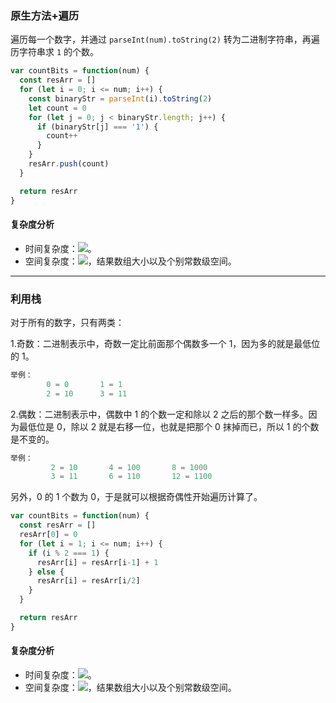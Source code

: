 ### 原生方法+遍历
遍历每一个数字，并通过 `parseInt(num).toString(2)` 转为二进制字符串，再遍历字符串求 `1` 的个数。

```javascript
var countBits = function(num) {
  const resArr = []
  for (let i = 0; i <= num; i++) {
    const binaryStr = parseInt(i).toString(2)
    let count = 0
    for (let j = 0; j < binaryStr.length; j++) {
      if (binaryStr[j] === '1') {
        count++
      }
    }
    resArr.push(count)
  }

  return resArr
}
```

#### 复杂度分析
- 时间复杂度：![](https://cdn.nlark.com/yuque/__latex/9dfdf3bf5b16816c7f74d452114e9e59.svg#card=math&code=O%28n%2Asizeof%28integer%29%29&height=20&width=164)。
- 空间复杂度：![](https://cdn.nlark.com/yuque/__latex/7ba55e7c64a9405a0b39a1107e90ca94.svg#card=math&code=O%28n%29&height=20&width=36)，结果数组大小以及个别常数级空间。

---

### 利用栈
对于所有的数字，只有两类：

1.奇数：二进制表示中，奇数一定比前面那个偶数多一个 1，因为多的就是最低位的 1。

```javascript
举例：
        0 = 0       1 = 1
        2 = 10      3 = 11
```

2.偶数：二进制表示中，偶数中 1 的个数一定和除以 2 之后的那个数一样多。因为最低位是 0，除以 2 就是右移一位，也就是把那个 0 抹掉而已，所以 1 的个数是不变的。

```javascript
举例：
         2 = 10       4 = 100       8 = 1000
         3 = 11       6 = 110       12 = 1100
```

另外，0 的 1 个数为 0，于是就可以根据奇偶性开始遍历计算了。

```javascript
var countBits = function(num) {
  const resArr = []
  resArr[0] = 0
  for (let i = 1; i <= num; i++) {
    if (i % 2 === 1) {
      resArr[i] = resArr[i-1] + 1
    } else {
      resArr[i] = resArr[i/2]
    }
  }

  return resArr
}
```

#### 复杂度分析
- 时间复杂度：![](https://cdn.nlark.com/yuque/__latex/7ba55e7c64a9405a0b39a1107e90ca94.svg#card=math&code=O%28n%29&height=20&width=36)。
- 空间复杂度：![](https://cdn.nlark.com/yuque/__latex/7ba55e7c64a9405a0b39a1107e90ca94.svg#card=math&code=O%28n%29&height=20&width=36)，结果数组大小以及个别常数级空间。
